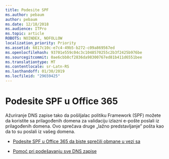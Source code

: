 ```yaml
---
title: Podesite SPF
ms.author: pebaum
author: pebaum
ms.date: 12/18/2018
ms.audience: ITPro
ms.topic: article
ROBOTS: NOINDEX, NOFOLLOW
localization_priority: Priority
ms.assetid: 6817c10c-e7c4-49b5-b272-c09a869567ed
ms.openlocfilehash: 93701e559c04c3c1048570255c2b3f2425b976be
ms.sourcegitcommit: 0ae6cbb8cf2836da98300767ed81b411d6551bee
ms.translationtype: MT
ms.contentlocale: sr-Latn-RS
ms.lasthandoff: 01/30/2019
ms.locfileid: "29659425"
---
```

# <a name="set-up-spf-in-office-365"></a>Podesite SPF u Office 365

Ažuriranje DNS zapise tako da pošiljalac politiku Framework (SPF) možete da koristite sa prilagođenih domena za validaciju izlazni e-pošte poslali iz prilagođenih domena. Ovo sprečava druge „lažno predstavljanje” pošta kao da to su poslali iz vašeg domena.
  
- [Podesite SPF u Office 365 da biste sprečili obmane u vezi sa](https://docs.microsoft.com/office365/SecurityCompliance/set-up-spf-in-office-365-to-help-prevent-spoofing)
    
- [Pomoć pri podešavanju sve DNS zapise](https://docs.microsoft.com/office365/admin/get-help-with-domains/create-dns-records-at-any-dns-hosting-provider)
    

